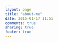 ```yaml
---
layout: page
title: "about-me"
date: 2015-01-17 11:51
comments: true
sharing: true
footer: true
---
```

